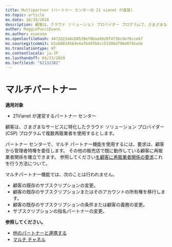```yaml
---
title: Multipartner (パートナー センターの 21 vianet が運営)
ms.topic: article
ms.date: 10/29/2018
description: 顧客は、クラウド ソリューション プロバイダー プログラムで、さまざまなサービスを専門とする複数のパートナーとの連携を求める場合があります。
author: MaggiePucciEvans
ms.author: evansma
ms.openlocfilehash: 4472d23abc88539ef0baa6b20f4f3bcde78ccebf
ms.sourcegitcommit: b1ab80345b4e4af649fb8cc51d96d798e0791ade
ms.translationtype: HT
ms.contentlocale: ja-JP
ms.lasthandoff: 04/23/2019
ms.locfileid: "62132382"
---
```

# <a name="multi-partner"></a>マルチパートナー

**適用対象**

-   21Vianet が運営するパートナー センター


顧客は、さまざまなサービスに特化したクラウド ソリューション プロバイダー (CSP) プログラムで複数再販業者を使用するとします。

パートナー センターで、マルチ パートナー機能を使用するには、要求は、顧客から管理者特権を委任します。 その他の販売店で既に動作している顧客に再販業者関係を確立できます。 参照してください[を顧客に再販業者関係の要求](request-a-relationship-with-a-customer.md)これを行う方法について。

マルチパートナー機能では、次のことは行われません。

-   顧客の既存のサブスクリプションの変更。
-   顧客の既存のサブスクリプションまたはそのアカウントの所有権を移行します。
-   顧客の既存のサブスクリプションの条件または顧客の義務の変更。
-   サブスクリプションの指名パートナーの変更。

**参照してください。**

-   [他のパートナーと連携する](work-with-other-partners.md)
-   [マルチ チャネル](multichannel.md)

 




